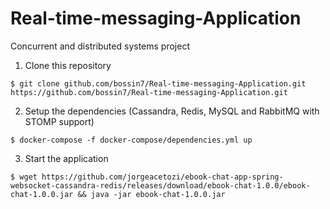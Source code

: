# Real-time-messaging-Application
Concurrent and distributed systems project
1. Clone this repository
```shell
$ git clone github.com/bossin7/Real-time-messaging-Application.git
https://github.com/bossin7/Real-time-messaging-Application.git
```
2. Setup the dependencies (Cassandra, Redis, MySQL and RabbitMQ with STOMP support)

```shell
$ docker-compose -f docker-compose/dependencies.yml up
```

3. Start the application

```shell
$ wget https://github.com/jorgeacetozi/ebook-chat-app-spring-websocket-cassandra-redis/releases/download/ebook-chat-1.0.0/ebook-chat-1.0.0.jar && java -jar ebook-chat-1.0.0.jar
```
